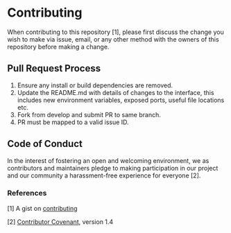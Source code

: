 # Contributing

When contributing to this repository [1], please first discuss the change you wish to make via issue, email, or any other method with the owners of this repository before making a change.

## Pull Request Process

1. Ensure any install or build dependencies are removed.
2. Update the README.md with details of changes to the interface, this includes new environment variables, exposed ports, useful file locations etc.
3. Fork from develop and submit PR to same branch.
4. PR must be mapped to a valid issue ID.

## Code of Conduct

In the interest of fostering an open and welcoming environment, we as contributors and maintainers pledge to making participation in our project and our community a harassment-free experience for everyone [2].

### References

[1] A gist on [contributing](https://gist.github.com/PurpleBooth/b24679402957c63ec426)

[2] [Contributor Covenant](https://www.contributor-covenant.org/version/1/4/code-of-conduct/), version 1.4